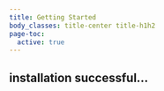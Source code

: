 ```yaml
---
title: Getting Started
body_classes: title-center title-h1h2
page-toc:
  active: true
---
```


## installation successful...
